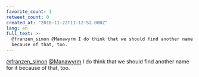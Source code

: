 ```yaml
---
favorite_count: 1
retweet_count: 0
created_at: "2018-11-22T11:12:52.000Z"
lang: en
full_text: >-
  @franzen_simon @Manawyrm I do think that we should find another name for it
  because of that, too.
---
```


[@franzen_simon](https://twitter.com/franzen_simon)
[@Manawyrm](https://twitter.com/Manawyrm) I do think that we should find another
name for it because of that, too.
